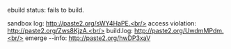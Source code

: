 ebuild status: fails to build.<br/>

sandbox log: http://paste2.org/sWY4HaPE.<br/>
access violation: http://paste2.org/Zws8KjzA.<br/>
build.log: http://paste2.org/UwdmMPdm.<br/>
emerge --info: http://paste2.org/hwDP3xaV
